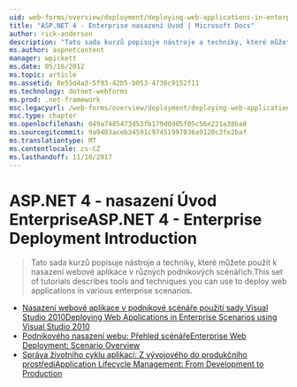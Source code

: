 ```yaml
---
uid: web-forms/overview/deployment/deploying-web-applications-in-enterprise-scenarios/index
title: "ASP.NET 4 - Enterprise nasazení Úvod | Microsoft Docs"
author: rick-anderson
description: "Tato sada kurzů popisuje nástroje a techniky, které můžete použít k nasazení webové aplikace v různých podnikových scénářích."
ms.author: aspnetcontent
manager: wpickett
ms.date: 05/16/2012
ms.topic: article
ms.assetid: 8e55d4a3-5f93-42b5-b053-4736c9152f11
ms.technology: dotnet-webforms
ms.prod: .net-framework
msc.legacyurl: /web-forms/overview/deployment/deploying-web-applications-in-enterprise-scenarios
msc.type: chapter
ms.openlocfilehash: 049a7485473d53fb179d0d05f05c56e221a38ba8
ms.sourcegitcommit: 9a9483aceb34591c97451997036a9120c3fe2baf
ms.translationtype: MT
ms.contentlocale: cs-CZ
ms.lasthandoff: 11/10/2017
---
```

<a name="aspnet-4---enterprise-deployment-introduction"></a><span data-ttu-id="7a1de-103">ASP.NET 4 - nasazení Úvod Enterprise</span><span class="sxs-lookup"><span data-stu-id="7a1de-103">ASP.NET 4 - Enterprise Deployment Introduction</span></span>
====================
> <span data-ttu-id="7a1de-104">Tato sada kurzů popisuje nástroje a techniky, které můžete použít k nasazení webové aplikace v různých podnikových scénářích.</span><span class="sxs-lookup"><span data-stu-id="7a1de-104">This set of tutorials describes tools and techniques you can use to deploy web applications in various enterprise scenarios.</span></span>


- [<span data-ttu-id="7a1de-105">Nasazení webové aplikace v podnikové scénáře použití sady Visual Studio 2010</span><span class="sxs-lookup"><span data-stu-id="7a1de-105">Deploying Web Applications in Enterprise Scenarios using Visual Studio 2010</span></span>](deploying-web-applications-in-enterprise-scenarios.md)
- [<span data-ttu-id="7a1de-106">Podnikového nasazení webu: Přehled scénáře</span><span class="sxs-lookup"><span data-stu-id="7a1de-106">Enterprise Web Deployment: Scenario Overview</span></span>](enterprise-web-deployment-scenario-overview.md)
- [<span data-ttu-id="7a1de-107">Správa životního cyklu aplikací: Z vývojového do produkčního prostředí</span><span class="sxs-lookup"><span data-stu-id="7a1de-107">Application Lifecycle Management: From Development to Production</span></span>](application-lifecycle-management-from-development-to-production.md)
